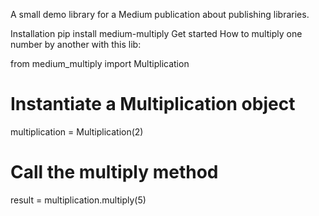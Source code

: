 A small demo library for a Medium publication about publishing libraries.

Installation
pip install medium-multiply
Get started
How to multiply one number by another with this lib:

from medium_multiply import Multiplication

# Instantiate a Multiplication object
multiplication = Multiplication(2)

# Call the multiply method
result = multiplication.multiply(5)